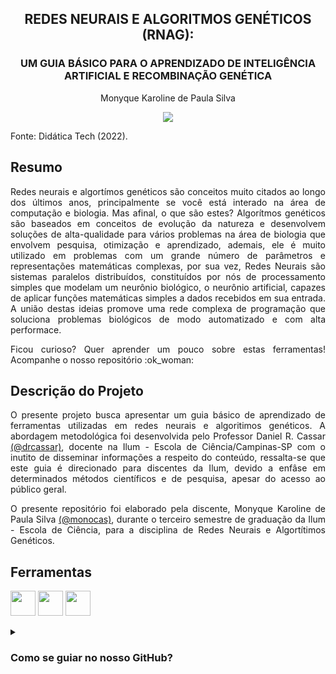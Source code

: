 <h2 align="center"> REDES NEURAIS E ALGORITMOS GENÉTICOS (RNAG): </h2>
<h3 align="center"> UM GUIA BÁSICO PARA O APRENDIZADO DE INTELIGÊNCIA ARTIFICIAL E RECOMBINAÇÃO GENÉTICA </h3>

<p align="center"> Monyque Karoline de Paula Silva </p>

<p align="center"><img src="https://user-images.githubusercontent.com/106678040/224770751-a0023d85-5aee-46cd-906a-faf26adfdca2.png"></p>

<p align=""> Fonte: Didática Tech (2022). </p>

## Resumo
<p align="justify">
Redes neurais e algortímos genéticos são conceitos muito citados ao longo dos últimos anos, principalmente se você está interado na área de computação e biologia. Mas afinal, o que são estes? Algorítmos genéticos são baseados em conceitos de evolução da natureza e desenvolvem soluções de alta-qualidade para vários problemas na área de biologia que envolvem pesquisa, otimização e aprendizado, ademais, ele é muito utilizado em problemas com um grande número de parâmetros e representações matemáticas complexas, por sua vez, Redes Neurais são sistemas paralelos distribuídos, constituídos por nós de processamento simples que modelam um neurônio biológico, o neurônio artificial, capazes de aplicar funções matemáticas simples a dados recebidos em sua entrada.  A união destas ideias promove uma rede complexa de programação que soluciona problemas biológicos de modo automatizado e com alta performace. </p>
<p align="justify">
Ficou curioso? Quer aprender um pouco sobre estas ferramentas! Acompanhe o nosso repositório :ok_woman: </p>

## Descrição do Projeto
<p align="justify">
O presente projeto busca apresentar um guia básico de aprendizado de ferramentas utilizadas em redes neurais e algoritimos genéticos. A abordagem metodológica foi desenvolvida pelo Professor Daniel R. Cassar <a href="https://github.com/drcassar"> (@drcassar)</a>, docente na Ilum - Escola de Ciência/Campinas-SP com o inutito de disseminar informações a respeito do conteúdo, ressalta-se que este guia é direcionado para discentes da Ilum, devido a enfâse em determinados métodos científicos e de pesquisa, apesar do acesso ao público geral. </p>

<p align="justify"> O presente repositório foi elaborado pela discente, Monyque Karoline de Paula Silva <a href="https://github.com/monocas"> (@monocas)</a>,  durante o terceiro semestre de graduação da Ilum - Escola de Ciência, para a disciplina de Redes Neurais e Algortítimos Genéticos. </p>

## Ferramentas
<img src="https://cdn.jsdelivr.net/gh/devicons/devicon/icons/jupyter/jupyter-original-wordmark.svg" width="40" height="40"/>  <img src="https://cdn.jsdelivr.net/gh/devicons/devicon/icons/python/python-original-wordmark.svg" width="40" height="40"/> <img src="https://github.githubassets.com/images/modules/logos_page/GitHub-Mark.png" width="40" height="40"/>

<details><summary><h3><b>Como se guiar no nosso GitHub?</h3></b></summary>
<p align="justify">
 É bem simples! Existem duas grandes divisões no GitHub, os arquivos do tipo <i>.ipynb</i> e os do tipo <i>.py</i>, os do formato <i>.ipynb</i> se encontram divididos em dois grandes segmentos que possuem sua própria pasta com todos os arquivos utilizados que descrevem os códigos realizados ao decorrer da disciplina ministrada, os quais são: </p>
 
- <a href="https://github.com/monocas/Redes-Neurais-e-Algoritmos-Geneticos/tree/main/AlgoritmosGeneticos">Algorítmos Genéticos </a>

- <a href="https://github.com/monocas/Redes-Neurais-e-Algoritmos-Geneticos/tree/main/RedesNeurais"> Redes Neurais </a>

<p align="justify">
Por sua vez, os arquivos do tipo <i>.py</i> são os responsáveis por armazenar informações, classes e funções utilizados em todo o projeto de aprendizado de redes neurais. 
</p>
